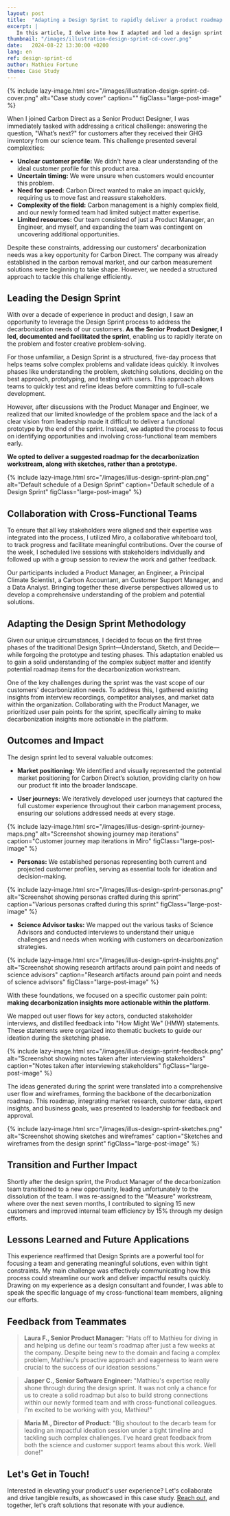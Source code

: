 ```yaml
---
layout: post
title:  "Adapting a Design Sprint to rapidly deliver a product roadmap at Carbon Direct"
excerpt: |
   In this article, I delve into how I adapted and led a design sprint at Carbon Direct, navigating complex challenges to develop a decarbonization roadmap for our carbon management platform. This piece highlights my approach to problem-solving, collaboration with cross-functional teams, and the tailored methods I employed to deliver impactful and user-centric solutions.
thumbnail: "/images/illustration-design-sprint-cd-cover.png"
date:   2024-08-22 13:30:00 +0200
lang: en
ref: design-sprint-cd
author: Mathieu Fortune
theme: Case Study
---
```


{% include lazy-image.html src="/images/illustration-design-sprint-cd-cover.png" alt="Case study cover" caption="" figClass="large-post-image" %}

When I joined Carbon Direct as a Senior Product Designer, I was immediately tasked with addressing a critical challenge: answering the question, "What’s next?" for customers after they received their GHG inventory from our science team. This challenge presented several complexities:

- **Unclear customer profile:** We didn't have a clear understanding of the ideal customer profile for this product area.
- **Uncertain timing:** We were unsure when customers would encounter this problem.
- **Need for speed:** Carbon Direct wanted to make an impact quickly, requiring us to move fast and reassure stakeholders.
- **Complexity of the field:** Carbon management is a highly complex field, and our newly formed team had limited subject matter expertise.
- **Limited resources:** Our team consisted of just a Product Manager, an Engineer, and myself, and expanding the team was contingent on uncovering additional opportunities.

Despite these constraints, addressing our customers' decarbonization needs was a key opportunity for Carbon Direct. The company was already established in the carbon removal market, and our carbon measurement solutions were beginning to take shape. However, we needed a structured approach to tackle this challenge efficiently.

## Leading the Design Sprint

With over a decade of experience in product and design, I saw an opportunity to leverage the Design Sprint process to address the decarbonization needs of our customers. **As the Senior Product Designer, I led, documented and facilitated the sprint**, enabling us to rapidly iterate on the problem and foster creative problem-solving.

For those unfamiliar, a Design Sprint is a structured, five-day process that helps teams solve complex problems and validate ideas quickly. It involves phases like understanding the problem, sketching solutions, deciding on the best approach, prototyping, and testing with users. This approach allows teams to quickly test and refine ideas before committing to full-scale development.

However, after discussions with the Product Manager and Engineer, we realized that our limited knowledge of the problem space and the lack of a clear vision from leadership made it difficult to deliver a functional prototype by the end of the sprint. Instead, we adapted the process to focus on identifying opportunities and involving cross-functional team members early.

**We opted to deliver a suggested roadmap for the decarbonization workstream, along with sketches, rather than a prototype.**

{% include lazy-image.html src="/images/illus-design-sprint-plan.png" alt="Default schedule of a Design Sprint" caption="Default schedule of a Design Sprint" figClass="large-post-image" %}

## Collaboration with Cross-Functional Teams

To ensure that all key stakeholders were aligned and their expertise was integrated into the process, I utilized Miro, a collaborative whiteboard tool, to track progress and facilitate meaningful contributions. Over the course of the week, I scheduled live sessions with stakeholders individually and followed up with a group session to review the work and gather feedback.

Our participants included a Product Manager, an Engineer, a Principal Climate Scientist, a Carbon Accountant, an Customer Support Manager, and a Data Analyst. Bringing together these diverse perspectives allowed us to develop a comprehensive understanding of the problem and potential solutions.

## Adapting the Design Sprint Methodology

Given our unique circumstances, I decided to focus on the first three phases of the traditional Design Sprint—Understand, Sketch, and Decide—while forgoing the prototype and testing phases. This adaptation enabled us to gain a solid understanding of the complex subject matter and identify potential roadmap items for the decarbonization workstream.

One of the key challenges during the sprint was the vast scope of our customers' decarbonization needs. To address this, I gathered existing insights from interview recordings, competitor analyses, and market data within the organization. Collaborating with the Product Manager, we prioritized user pain points for the sprint, specifically aiming to make decarbonization insights more actionable in the platform.

## Outcomes and Impact

The design sprint led to several valuable outcomes:

- **Market positioning:** We identified and visually represented the potential market positioning for Carbon Direct’s solution, providing clarity on how our product fit into the broader landscape.

- **User journeys:** We iteratively developed user journeys that captured the full customer experience throughout their carbon management process, ensuring our solutions addressed needs at every stage.

{% include lazy-image.html src="/images/illus-design-sprint-journey-maps.png" alt="Screenshot showing journey map iterations" caption="Customer journey map iterations in Miro" figClass="large-post-image" %}

- **Personas:** We established personas representing both current and projected customer profiles, serving as essential tools for ideation and decision-making.

{% include lazy-image.html src="/images/illus-design-sprint-personas.png" alt="Screenshot showing personas crafted during this sprint" caption="Various personas crafted during this sprint" figClass="large-post-image" %}

- **Science Advisor tasks:** We mapped out the various tasks of Science Advisors and conducted interviews to understand their unique challenges and needs when working with customers on decarbonization strategies.

{% include lazy-image.html src="/images/illus-design-sprint-insights.png" alt="Screenshot showing research artifacts around pain point and needs of science advisors" caption="Research artifacts around pain point and needs of science advisors" figClass="large-post-image" %}

With these foundations, we focused on a specific customer pain point: **making decarbonization insights more actionable within the platform**.

We mapped out user flows for key actors, conducted stakeholder interviews, and distilled feedback into "How Might We" (HMW) statements. These statements were organized into thematic buckets to guide our ideation during the sketching phase.

{% include lazy-image.html src="/images/illus-design-sprint-feedback.png" alt="Screenshot showing notes taken after interviewing stakeholders" caption="Notes taken after interviewing stakeholders" figClass="large-post-image" %}

The ideas generated during the sprint were translated into a comprehensive user flow and wireframes, forming the backbone of the decarbonization roadmap. This roadmap, integrating market research, customer data, expert insights, and business goals, was presented to leadership for feedback and approval.

{% include lazy-image.html src="/images/illus-design-sprint-sketches.png" alt="Screenshot showing sketches and wireframes" caption="Sketches and wireframes from the design sprint" figClass="large-post-image" %}

## Transition and Further Impact

Shortly after the design sprint, the Product Manager of the decarbonization team transitioned to a new opportunity, leading unfortunately to the dissolution of the team. I was re-assigned to the "Measure" workstream, where over the next seven months, I contributed to signing 15 new customers and improved internal team efficiency by 15% through my design efforts.

## Lessons Learned and Future Applications

This experience reaffirmed that Design Sprints are a powerful tool for focusing a team and generating meaningful solutions, even within tight constraints. My main challenge was effectively communicating how this process could streamline our work and deliver impactful results quickly. Drawing on my experience as a design consultant and founder, I was able to speak the specific language of my cross-functional team members, aligning our efforts.

## Feedback from Teammates

> **Laura F., Senior Product Manager:** "Hats off to Mathieu for diving in and helping us define our team's roadmap after just a few weeks at the company. Despite being new to the domain and facing a complex problem, Mathieu's proactive approach and eagerness to learn were crucial to the success of our ideation sessions."

> **Jasper C., Senior Software Engineer:** "Mathieu's expertise really shone through during the design sprint. It was not only a chance for us to create a solid roadmap but also to build strong connections within our newly formed team and with cross-functional colleagues. I'm excited to be working with you, Mathieu!"

> **Maria M., Director of Product:** "Big shoutout to the decarb team for leading an impactful ideation session under a tight timeline and tackling such complex challenges. I've heard great feedback from both the science and customer support teams about this work. Well done!"

## Let's Get in Touch!

Interested in elevating your product's user experience? Let's collaborate and drive tangible results, as showcased in this case study.
<a href="mailto:pro.mathieu.fortune@gmail.com">Reach out</a>, and together, let's craft solutions that resonate with your audience.


